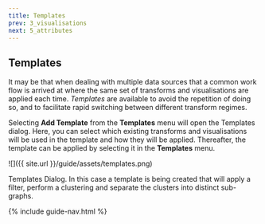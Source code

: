 ```yaml
---
title: Templates
prev: 3_visualisations
next: 5_attributes
---
```


## Templates

It may be that when dealing with multiple data sources that a common work flow is arrived at where the same set of transforms and visualisations are applied each time. *Templates* are available to avoid the repetition of doing so, and to facilitate rapid switching between different transform regimes.

Selecting **Add Template** from the **Templates** menu will open the Templates dialog. Here, you can select which existing transforms and visualisations will be used in the template and how they will be applied. Thereafter, the template can be applied by selecting it in the **Templates** menu.

![]({{ site.url }}/guide/assets/templates.png)
<div class="caption">Templates Dialog. In this case a template is being created that will apply a filter, perform a clustering and separate the clusters into distinct sub-graphs.</div>

{% include guide-nav.html %}
